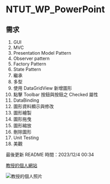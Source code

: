 # NTUT_WP_PowerPoint

## 需求
1. GUI
2. MVC
3. Presentation Model Pattern
4. Observer pattern
5. Factory Pattern
6. State Pattern
7. 繼承
8. 多型
9. 使用 DataGridView 新增圖形
10. 點擊 Toolbar 按鈕與按鈕之 Checked 屬性
11. DataBinding
12. 圖形資料顯示與修改
13. 圖形繪製
14. 圖形拖曳
15. 圖形縮放
16. 刪除圖形
17. Unit Testing
18. 美觀

最後更新 README 時間：2023/12/4 00:34

[教授的個人網站](https://woeikaechen.synology.me/wkc/)

![教授的個人照片](https://woeikaechen.synology.me/wkc/images/wkc_2017.jpg)
